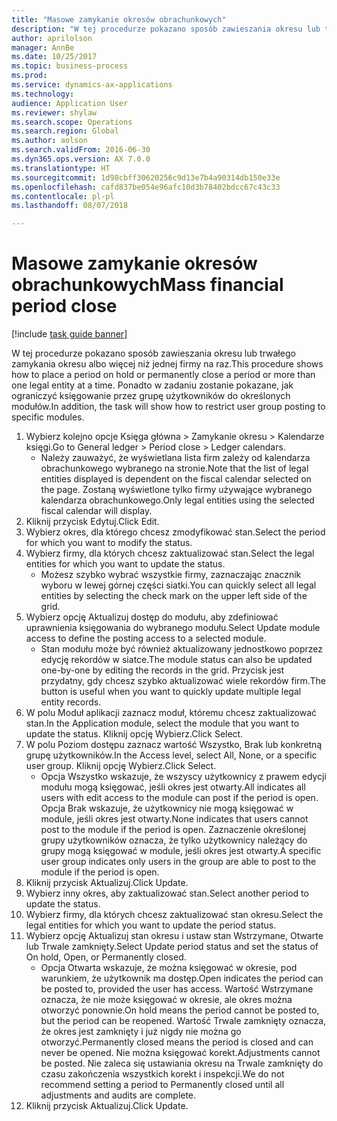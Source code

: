 ```yaml
--- 
title: "Masowe zamykanie okresów obrachunkowych"
description: "W tej procedurze pokazano sposób zawieszania okresu lub trwałego zamykania okresu albo więcej niż jednej firmy na raz."
author: aprilolson
manager: AnnBe
ms.date: 10/25/2017
ms.topic: business-process
ms.prod: 
ms.service: dynamics-ax-applications
ms.technology: 
audience: Application User
ms.reviewer: shylaw
ms.search.scope: Operations
ms.search.region: Global
ms.author: aolson
ms.search.validFrom: 2016-06-30
ms.dyn365.ops.version: AX 7.0.0
ms.translationtype: HT
ms.sourcegitcommit: 1d98cbff30620256c9d13e7b4a90314db150e33e
ms.openlocfilehash: cafd837be054e96afc10d3b78402bdcc67c43c33
ms.contentlocale: pl-pl
ms.lasthandoff: 08/07/2018

---
```

# <a name="mass-financial-period-close"></a><span data-ttu-id="4a554-103">Masowe zamykanie okresów obrachunkowych</span><span class="sxs-lookup"><span data-stu-id="4a554-103">Mass financial period close</span></span>

[!include [task guide banner](../../includes/task-guide-banner.md)]

<span data-ttu-id="4a554-104">W tej procedurze pokazano sposób zawieszania okresu lub trwałego zamykania okresu albo więcej niż jednej firmy na raz.</span><span class="sxs-lookup"><span data-stu-id="4a554-104">This procedure shows how to place a period on hold or permanently close a period or more than one legal entity at a time.</span></span> <span data-ttu-id="4a554-105">Ponadto w zadaniu zostanie pokazane, jak ograniczyć księgowanie przez grupę użytkowników do określonych modułów.</span><span class="sxs-lookup"><span data-stu-id="4a554-105">In addition, the task will show how to restrict user group posting to specific modules.</span></span>

1. <span data-ttu-id="4a554-106">Wybierz kolejno opcje Księga główna > Zamykanie okresu > Kalendarze księgi.</span><span class="sxs-lookup"><span data-stu-id="4a554-106">Go to General ledger > Period close > Ledger calendars.</span></span>
    * <span data-ttu-id="4a554-107">Należy zauważyć, że wyświetlana lista firm zależy od kalendarza obrachunkowego wybranego na stronie.</span><span class="sxs-lookup"><span data-stu-id="4a554-107">Note that the list of legal entities displayed is dependent on the fiscal calendar selected on the page.</span></span> <span data-ttu-id="4a554-108">Zostaną wyświetlone tylko firmy używające wybranego kalendarza obrachunkowego.</span><span class="sxs-lookup"><span data-stu-id="4a554-108">Only legal entities using the selected fiscal calendar will display.</span></span>  
2. <span data-ttu-id="4a554-109">Kliknij przycisk Edytuj.</span><span class="sxs-lookup"><span data-stu-id="4a554-109">Click Edit.</span></span>
3. <span data-ttu-id="4a554-110">Wybierz okres, dla którego chcesz zmodyfikować stan.</span><span class="sxs-lookup"><span data-stu-id="4a554-110">Select the period for which you want to modify the status.</span></span>
4. <span data-ttu-id="4a554-111">Wybierz firmy, dla których chcesz zaktualizować stan.</span><span class="sxs-lookup"><span data-stu-id="4a554-111">Select the legal entities for which you want to update the status.</span></span>
    * <span data-ttu-id="4a554-112">Możesz szybko wybrać wszystkie firmy, zaznaczając znacznik wyboru w lewej górnej części siatki.</span><span class="sxs-lookup"><span data-stu-id="4a554-112">You can quickly select all legal entities  by selecting the check mark on the upper left side of the grid.</span></span>  
5. <span data-ttu-id="4a554-113">Wybierz opcję Aktualizuj dostęp do modułu, aby zdefiniować uprawnienia księgowania do wybranego modułu.</span><span class="sxs-lookup"><span data-stu-id="4a554-113">Select Update module access to define the posting access to a selected module.</span></span>
    * <span data-ttu-id="4a554-114">Stan modułu może być również aktualizowany jednostkowo poprzez edycję rekordów w siatce.</span><span class="sxs-lookup"><span data-stu-id="4a554-114">The module status can also be updated one-by-one by editing the records in the grid.</span></span> <span data-ttu-id="4a554-115">Przycisk jest przydatny, gdy chcesz szybko aktualizować wiele rekordów firm.</span><span class="sxs-lookup"><span data-stu-id="4a554-115">The button is useful when you want to quickly update multiple legal entity records.</span></span>  
6. <span data-ttu-id="4a554-116">W polu Moduł aplikacji zaznacz moduł, któremu chcesz zaktualizować stan.</span><span class="sxs-lookup"><span data-stu-id="4a554-116">In the Application module, select the module that you want to update the status.</span></span> <span data-ttu-id="4a554-117">Kliknij opcję Wybierz.</span><span class="sxs-lookup"><span data-stu-id="4a554-117">Click Select.</span></span>
7. <span data-ttu-id="4a554-118">W polu Poziom dostępu zaznacz wartość Wszystko, Brak lub konkretną grupę użytkowników.</span><span class="sxs-lookup"><span data-stu-id="4a554-118">In the Access level, select All, None, or a specific user group.</span></span> <span data-ttu-id="4a554-119">Kliknij opcję Wybierz.</span><span class="sxs-lookup"><span data-stu-id="4a554-119">Click Select.</span></span>
    * <span data-ttu-id="4a554-120">Opcja Wszystko wskazuje, że wszyscy użytkownicy z prawem edycji modułu mogą księgować, jeśli okres jest otwarty.</span><span class="sxs-lookup"><span data-stu-id="4a554-120">All indicates all users with edit access to the module can post if the period is open.</span></span> <span data-ttu-id="4a554-121">Opcja Brak wskazuje, że użytkownicy nie mogą księgować w module, jeśli okres jest otwarty.</span><span class="sxs-lookup"><span data-stu-id="4a554-121">None indicates that users cannot post to the module if the period is open.</span></span> <span data-ttu-id="4a554-122">Zaznaczenie określonej grupy użytkowników oznacza, że tylko użytkownicy należący do grupy mogą księgować w module, jeśli okres jest otwarty.</span><span class="sxs-lookup"><span data-stu-id="4a554-122">A specific user group indicates only users in the group are able to post to the module if the period is open.</span></span>  
8. <span data-ttu-id="4a554-123">Kliknij przycisk Aktualizuj.</span><span class="sxs-lookup"><span data-stu-id="4a554-123">Click Update.</span></span>
9. <span data-ttu-id="4a554-124">Wybierz inny okres, aby zaktualizować stan.</span><span class="sxs-lookup"><span data-stu-id="4a554-124">Select another period to update the status.</span></span>
10. <span data-ttu-id="4a554-125">Wybierz firmy, dla których chcesz zaktualizować stan okresu.</span><span class="sxs-lookup"><span data-stu-id="4a554-125">Select the legal entities for which you want to update the period status.</span></span>
11. <span data-ttu-id="4a554-126">Wybierz opcję Aktualizuj stan okresu i ustaw stan Wstrzymane, Otwarte lub Trwale zamknięty.</span><span class="sxs-lookup"><span data-stu-id="4a554-126">Select Update period status and set the status of On hold, Open, or Permanently closed.</span></span>
    * <span data-ttu-id="4a554-127">Opcja Otwarta wskazuje, że można księgować w okresie, pod warunkiem, że użytkownik ma dostęp.</span><span class="sxs-lookup"><span data-stu-id="4a554-127">Open indicates the period can be posted to, provided the user has access.</span></span> <span data-ttu-id="4a554-128">Wartość Wstrzymane oznacza, że nie może księgować w okresie, ale okres można otworzyć ponownie.</span><span class="sxs-lookup"><span data-stu-id="4a554-128">On hold means the period cannot be posted to, but the period can be reopened.</span></span> <span data-ttu-id="4a554-129">Wartość Trwale zamknięty oznacza, że okres jest zamknięty i już nigdy nie można go otworzyć.</span><span class="sxs-lookup"><span data-stu-id="4a554-129">Permanently closed means the period is closed and can never be opened.</span></span> <span data-ttu-id="4a554-130">Nie można księgować korekt.</span><span class="sxs-lookup"><span data-stu-id="4a554-130">Adjustments cannot be posted.</span></span> <span data-ttu-id="4a554-131">Nie zaleca się ustawiania okresu na Trwale zamknięty do czasu zakończenia wszystkich korekt i inspekcji.</span><span class="sxs-lookup"><span data-stu-id="4a554-131">We do not recommend setting a period to Permanently closed until all adjustments and audits are complete.</span></span>  
12. <span data-ttu-id="4a554-132">Kliknij przycisk Aktualizuj.</span><span class="sxs-lookup"><span data-stu-id="4a554-132">Click Update.</span></span>



